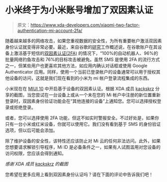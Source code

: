 # 小米终于为小米账号增加了双因素认证

> 原文：<https://www.xda-developers.com/xiaomi-two-factor-authentication-mi-account-2fa/>

随着越来越多的网络攻击，如果您重视数据的安全性，为所有重要帐户激活双因素身份认证就变得非常必要。最近，来自谷歌的[研究](https://security.googleblog.com/2019/05/new-research-how-effective-is-basic.html)工作概述说，在谷歌账户在其设备上激活基于短信的[双因素认证(2FA)](https://www.xda-developers.com/google-gmail-2fa-authentication-enabled/) 的情况下，“100%的自动机器人、96%的批量网络钓鱼攻击和 76%的目标攻击被避免。虽然 SMS 是使用 2FA 的流行方式之一，但某些用户也更喜欢其他方法，如应用内确认对话框或使用 Google Authenticator 应用。同样，使用一个当前已登录帐户的设备通常可以用于授权其他设备的访问，这就是我们现在看到的小米为 mi 帐户登录流程集成的东西。

小米现在在 [MIUI 10](https://www.xda-developers.com/tag/miui-1-0/) 中开启基于设备的双因素认证。根据 XDA 成员 [kackskrz](https://forum.xda-developers.com/member.php?u=8240900) 分享的截图，当您尝试在一台设备上或从一个未在您的 Mi 帐户中注册的新位置重新登录时，双因素身份验证功能会在“其他连接的设备”上通知您。您可以选择授权登录或拒绝登录。

或者，您可以选择使用 2FA 功能，但这不如实时警报安全。不过好处是，如果你只有一台小米或红米设备，你就可以使用它。我们没有看到基于 SMS 的身份验证选项，但以后可能会添加。

除了维护设备的安全性，该特性还应该防止对 Mi 云的任何非法访问。此外，如果您想要请求解锁引导程序，Mi ID 是必备条件之一，如果有人试图滥用对您设备的访问权限，您应该会得到通知。

*感谢 XDA 成员 [kackskrz](https://forum.xda-developers.com/member.php?u=8240900) 的截图*

您希望在更多应用上看到双因素身份认证吗？请在下面的评论中告诉我们吧！